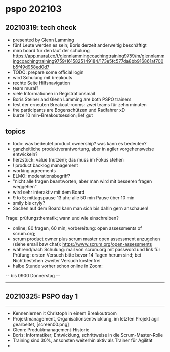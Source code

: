 # pspo 202103

## 20210319: tech check
* presented by Glenn Lamming
* fünf Leute werden es sein; Boris derzeit anderweitig beschäftigt
* miro board für den lauf der schulung <https://app.mural.co/t/glennlammingcoachingtraining9759/m/glennlammingcoachingtraining9759/1615825149184/173e5fc577da8bb916861af700b5f49d958ed0d7>
* TODO: prepare some official login
* wird Schulung mit breakouts
* rechte Seite Hilfsnavigation
* team mural?
* viele Informationen in Registrationsmail
* Boris Steiner and Glenn Lamming are both PSPO trainers
* test der erneuten Breakout-rooms: zwei teams für zehn minuten
* the participants are Bogenschützen und Radfahrer xD
* kurze 10 min-Breakoutsession; lief gut

## topics
* todo: was bedeutet product ownership? was kann es bedeuten?
* ganzheitliche produktverantwortung, aber in agiler vorgehensweise entwickeln?
* herzstück: value (nutzen); das muss im Fokus stehen
* ! product backlog management
* working agreements
* ELMO: moderationsbegriff?
* "nicht alle fragen beantworten, aber man wird mit besseren fragen weggehen"
* wird sehr interaktiv mit dem Board
* 9 to 5; mittagspause 13 uhr; alle 50 min Pause über 10 min
* smily bis cryly?
* Sachen auf dem Board kann man sich bis dahin gern anschauen!

Frage: prüfungsthematik; wann und wie einschreiben?
* online; 80 fragen, 60 min; vorbereitung: open assessments of scrum.org;
* scrum product owner plus scrum master open assessment anzugehen (siehe email bzw chat):
<https://www.scrum.org/open-assessments>
* während/nach Schulung: mail von scrum.org mit password und link für Prüfung: ersten Versuch bitte bevor 14 Tagen herum sind; bei Nichtbestehen zweiter Versuch kostenfrei
* halbe Stunde vorher schon online in Zoom:

-- bis 0900 Donnerstag --

-----------------------------------------
## 20210325: PSPO day 1
-----------------------------------------

* Kennenlernen it Christoph in einem Breakoutroom
* Projektmanagement, Organisationsentwicklung, im letzten Projekt agil gearbeitet, 
[screen00.png]
* Glenn: Produktmanagement-Historie
* Boris: Informatiker; Entwicklung, schrittweise in die Scrum-Master-Rolle
* Training sind 30%, ansonsten weiterhin aktiv als Trainer für Agilität
* 